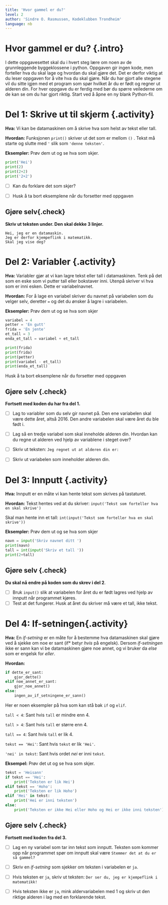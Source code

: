 ```yaml
---
title: 'Hvor gammel er du?'
level: 2
author: 'Sindre O. Rasmussen, Kodeklubben Trondheim'
language: nb
---
```


# Hvor gammel er du? {.intro}
I dette oppgavesettet skal du i hvert steg lære om noen av de grunnleggende byggeklossene i python. Oppgaven gir ingen kode, men forteller hva du skal lage og hvordan du skal gjøre det. Det er derfor viktig at du leser oppgaven for å vite hva du skal gjøre. Når du har gjort alle stegene vil du sitte igjen med et program som spør hvilket år du er født og regner ut alderen din. For hver oppgave du er ferdig med bør du spørre veilederne om de kan se om du har gjort riktig. Start ved å åpne en ny blank Python-fil.

# Del 1: Skrive ut til skjerm {.activity}
**Hva:** Vi kan be datamaskinen om å skrive hva som helst av tekst eller tall.

**Hvordan:** Funksjonen  `print()`  skriver ut det som er mellom `()` . Tekst må starte og slutte med  `'`  slik som  `'denne teksten'`.

**Eksempler:** Prøv dem ut og se hva som skjer.
```python
print('Hei')
print(2)
print(2+2)
print('2+2')
```
- [ ] Kan du forklare det som skjer?

- [ ] Husk å ta bort eksemplene når du forsetter med oppgaven

## Gjøre selv{.check}
**Skriv ut teksten under. Den skal dekke 3 linjer.**

```
Hei, jeg er en datamaskin.
Jeg er derfor kjempeflink i matematikk.
Skal jeg vise deg?
```

# Del 2: Variabler {.activity}
**Hva:** Variabler gjør at vi kan lagre tekst eller tall i datamaskinen. Tenk på det som en eske som vi putter tall eller bokstaver inni. Utenpå skriver vi hva som er inni esken. Dette er variabelnavnet.

**Hvordan:** For å lage en variabel skriver du navnet på variabelen som du velger selv, deretter `=` og det du ønsker å lagre i variabelen.

**Eksempler:** Prøv dem ut og se hva som skjer
```python
variabel = 4
petter = 'En gutt'
frida = 'En jente'
et_tall = 3
enda_et_tall = variabel + et_tall

print(frida)
print(frida)
print(petter)
print(variabel - et_tall)
print(enda_et_tall)
```
Husk å ta bort eksemplene når du forsetter med oppgaven

## Gjøre selv {.check}
**Fortsett med koden du har fra del 1.**

- [ ] Lag to variabler som du selv gir navnet på. Den ene variabelen skal være dette året, altså <span id="aar">2016</span>. Den andre variabelen skal være året du ble født i.
  <script>document.getElementById('aar').innerHTML = new Date().getFullYear()</script>

- [ ] Lag så en tredje variabel som skal inneholde alderen din. Hvordan kan du regne ut alderen ved hjelp av variablene i steget over?

- [ ] Skriv ut teksten: `Jeg regnet ut at alderen din er:`

- [ ] Skriv ut variabelen som inneholder alderen din.

# Del 3: Innputt {.activity}
**Hva:** Innputt er en måte vi kan hente tekst som skrives på tastaturet.

**Hvordan:**
Tekst hentes ved at du skriver: `input('Tekst som forteller hva en skal skrive')`

Skal man hente inn et tall: `int(input('Tekst som forteller hva en skal skrive'))`

**Eksempler:** Prøv dem ut og se hva som skjer
```python
navn = input('Skriv navnet ditt ')
print(navn)
tall = int(input('Skriv et tall '))
print(2+tall)
```

## Gjøre selv {.check}
**Du skal nå endre på koden som du skrev i del 2**.

- [ ] Bruk `input()` slik at variabelen for året du er født lagres ved hjelp av innputt når programmet kjøres.
- [ ] Test at det fungerer. Husk at året du skriver må være et tall, ikke tekst.

# Del 4: If-setningen{.activity}

**Hva:** En *if-setning* er en måte for å bestemme hva datamaskinen skal gjøre ved å sjekke om noe er sant (if* betyr *hvis* på engelsk). Dersom *if-setningen* ikke er sann kan vi be datamaskinen gjøre noe annet, og vi bruker da *else* som er engelsk for *eller*.

**Hvordan:**
```python
if dette_er_sant:
    gjor_dette()
elif noe_annet_er_sant:
    gjor_noe_annet()
else:
    ingen_av_if_setningene_er_sann()
```

Her er noen eksempler på hva som kan stå bak `if` og `elif`.

`tall < 4`: Sant hvis `tall` er mindre enn 4.

`tall > 4`: Sant hvis `tall` er større enn 4.

`tall == 4`: Sant hvis `tall` er lik 4.

`tekst == 'Hei'`: Sant hvis `tekst` er lik `'Hei'`.

`'nei' in tekst`: Sant hvis ordet *nei* er inni `tekst`.

**Eksempel:** Prøv det ut og se hva som skjer.

```python
tekst = 'Heisann'
if tekst == 'Hei':
    print('Teksten er lik Hei')
elif tekst == 'Hoho':
    print('Teksten er lik Hoho')
elif 'Hei' in tekst:
    print('Hei er inni teksten')
else:
    print('Teksten er ikke Hei eller Hoho og Hei er ikke inni teksten')
```
## Gjøre selv {.check}
**Fortsett med koden fra del 3.**

- [ ] Lag en ny variabel som tar inn tekst som innputt. Teksten som kommer opp når programmet spør om innputt skal være `Stemmer det at du er så gammel?`

- [ ] Skriv en *if-setning* som sjekker om teksten i variabelen er `ja`.

- [ ] Hvis teksten er `ja`, skriv ut teksten: `Der ser du, jeg er kjempeflink i matematikk!`

- [ ] Hvis teksten ikke er `ja`, mink aldervariabelen med 1 og skriv ut den riktige alderen i lag med en forklarende tekst.
